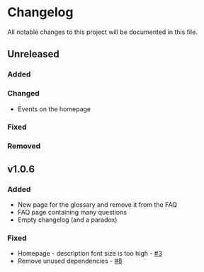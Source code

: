 # Changelog
All notable changes to this project will be documented in this file.

## Unreleased
### Added

### Changed
- Events on the homepage

### Fixed

### Removed

## v1.0.6
### Added
- New page for the glossary and remove it from the FAQ
- FAQ page containing many questions
- Empty changelog (and a paradox)

### Fixed
- Homepage - description font size is too high - [#3](https://github.com/re7/front/issues/3)
- Remove unused dependencies - [#8](https://github.com/re7/front/issues/8)
